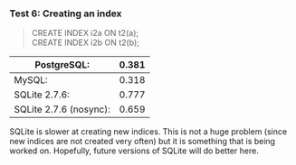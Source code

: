 ### Test 6: Creating an index



> CREATE INDEX i2a ON t2(a);  
> CREATE INDEX i2b ON t2(b);



| PostgreSQL: | 0\.381 |
| --- | --- |
| MySQL: | 0\.318 |
| SQLite 2\.7\.6: | 0\.777 |
| SQLite 2\.7\.6 (nosync): | 0\.659 |



SQLite is slower at creating new indices. This is not a huge problem
(since new indices are not created very often) but it is something that
is being worked on. Hopefully, future versions of SQLite will do better
here.



